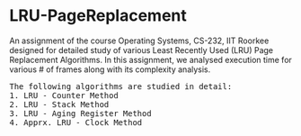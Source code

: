 # LRU-PageReplacement

An assignment of the course Operating Systems, CS-232, IIT Roorkee designed for detailed study of various Least Recently Used (LRU) Page Replacement Algorithms.
In this assignment, we analysed execution time for various # of frames along with its complexity analysis.
<pre>
The following algorithms are studied in detail:
1. LRU - Counter Method
2. LRU - Stack Method
3. LRU - Aging Register Method
4. Apprx. LRU - Clock Method
</pre>
